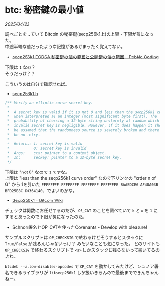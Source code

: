 # btc: 秘密鍵の最小値

_2025/04/22_

調べごとをしていて Bitcoin の秘密鍵(secp256k1上)の上限・下限が気になった。  
中途半端な値だったような記憶があるがまったく覚えてない。

* [secp256k1 ECDSA 秘密鍵の値の範囲と公開鍵の値の範囲 - Pebble Coding](https://pebble8888.hatenablog.com/entry/2018/04/28/210852)

下限は `1` なの？  
そうだっけ？？

こういうのは自分で確認せねば。

* [secp256k1.h](https://github.com/bitcoin-core/secp256k1/blob/v0.6.0/include/secp256k1.h#L656-L673)

```h
/** Verify an elliptic curve secret key.
 *
 *  A secret key is valid if it is not 0 and less than the secp256k1 curve order
 *  when interpreted as an integer (most significant byte first). The
 *  probability of choosing a 32-byte string uniformly at random which is an
 *  invalid secret key is negligible. However, if it does happen it should
 *  be assumed that the randomness source is severely broken and there should
 *  be no retry.
 *
 *  Returns: 1: secret key is valid
 *           0: secret key is invalid
 *  Args:    ctx: pointer to a context object.
 *  In:      seckey: pointer to a 32-byte secret key.
 */
```

下限は "not 0" なので `1` ですな。  
上限は "less than the secp256k1 curve order" なので下リンクの "order n of G" から 1を引いた `FFFFFFFF FFFFFFFF FFFFFFFF FFFFFFFE BAAEDCE6 AF48A03B BFD25E8C D0364140`、でよいのかな。

* [Secp256k1 - Bitcoin Wiki](https://en.bitcoin.it/wiki/Secp256k1)

チェックは関数にお任せするのだが、`OP_CAT` のことを調べていて `k` と `x` を `1` にするとあったので下限が気になったのだ。

* [Schnorr署名とOP_CATを使ったCovenants - Develop with pleasure!](https://techmedia-think.hatenablog.com/entry/2021/07/20/213922)


サンプルスクリプトは `OP_CHECKSIG` で終わるけどそうするとスタックに `True/False` が残るんじゃないっけ？
みたいなことも気になった。
どのサイトも `OP_CHECKSIG` で終わるスクリプトで `<s>` しかスタックに残らないって書いてるのよね。

`btcdeb --allow-disabled-opcodes` で `OP_CAT` を動かしてみたけど、シュノア署名できるライブラリが `libsecp256k1` しか扱いきらんので最後までできんちゃんねー。
